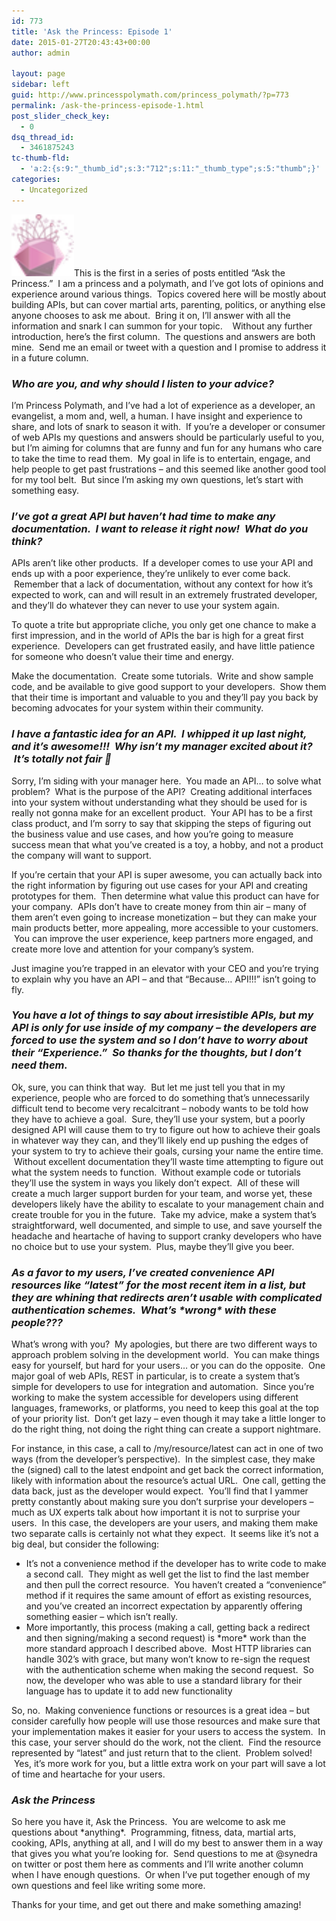 ```yaml
---
id: 773
title: 'Ask the Princess: Episode 1'
date: 2015-01-27T20:43:43+00:00
author: admin

layout: page
sidebar: left
guid: http://www.princesspolymath.com/princess_polymath/?p=773
permalink: /ask-the-princess-episode-1.html
post_slider_check_key:
  - 0
dsq_thread_id:
  - 3461875243
tc-thumb-fld:
  - 'a:2:{s:9:"_thumb_id";s:3:"712";s:11:"_thumb_type";s:5:"thumb";}'
categories:
  - Uncategorized
---
```

<a href="/assets/img/LogoNewSite.png" class="grouped_elements" rel="tc-fancybox-group773"><img alt="This is a picture" class=" size-full wp-image-735 alignleft" src="/assets/img/LogoNewSite.png" alt="Logosmall" width="100" height="99" /></a>This is the first in a series of posts entitled &#8220;Ask the Princess.&#8221;  I am a princess and a polymath, and I&#8217;ve got lots of opinions and experience around various things.  Topics covered here will be mostly about building APIs, but can cover martial arts, parenting, politics, or anything else anyone chooses to ask me about.  Bring it on, I&#8217;ll answer with all the information and snark I can summon for your topic.    Without any further introduction, here&#8217;s the first column.  The questions and answers are both mine.  Send me an email or tweet with a question and I promise to address it in a future column.

### _Who are you, and why should I listen to your advice?_

I&#8217;m Princess Polymath, and I&#8217;ve had a lot of experience as a developer, an evangelist, a mom and, well, a human. I have insight and experience to share, and lots of snark to season it with.  If you&#8217;re a developer or consumer of web APIs my questions and answers should be particularly useful to you, but I&#8217;m aiming for columns that are funny and fun for any humans who care to take the time to read them.  My goal in life is to entertain, engage, and help people to get past frustrations &#8211; and this seemed like another good tool for my tool belt.  But since I&#8217;m asking my own questions, let&#8217;s start with something easy.

### _I&#8217;ve got a great API but haven&#8217;t had time to make any documentation.  I want to release it right now!  What do you think?_

APIs aren&#8217;t like other products.  If a developer comes to use your API and ends up with a poor experience, they&#8217;re unlikely to ever come back.  Remember that a lack of documentation, without any context for how it&#8217;s expected to work, can and will result in an extremely frustrated developer, and they&#8217;ll do whatever they can never to use your system again.

To quote a trite but appropriate cliche, you only get one chance to make a first impression, and in the world of APIs the bar is high for a great first experience.  Developers can get frustrated easily, and have little patience for someone who doesn&#8217;t value their time and energy.

Make the documentation.  Create some tutorials.  Write and show sample code, and be available to give good support to your developers.  Show them that their time is important and valuable to you and they&#8217;ll pay you back by becoming advocates for your system within their community.

### _I have a fantastic idea for an API.  I whipped it up last night, and it&#8217;s awesome!!!  Why isn&#8217;t my manager excited about it?  It&#8217;s totally not fair 🙁_

Sorry, I&#8217;m siding with your manager here.  You made an API&#8230; to solve what problem?  What is the purpose of the API?  Creating additional interfaces into your system without understanding what they should be used for is really not gonna make for an excellent product.  Your API has to be a first class product, and I&#8217;m sorry to say that skipping the steps of figuring out the business value and use cases, and how you&#8217;re going to measure success mean that what you&#8217;ve created is a toy, a hobby, and not a product the company will want to support.

If you&#8217;re certain that your API is super awesome, you can actually back into the right information by figuring out use cases for your API and creating prototypes for them.  Then determine what value this product can have for your company.  APIs don&#8217;t have to create money from thin air &#8211; many of them aren&#8217;t even going to increase monetization &#8211; but they can make your main products better, more appealing, more accessible to your customers.  You can improve the user experience, keep partners more engaged, and create more love and attention for your company&#8217;s system.

Just imagine you&#8217;re trapped in an elevator with your CEO and you&#8217;re trying to explain why you have an API &#8211; and that &#8220;Because&#8230; API!!!&#8221; isn&#8217;t going to fly.

### _You have a lot of things to say about irresistible APIs, but my API is only for use inside of my company &#8211; the developers are forced to use the system and so I don&#8217;t have to worry about their &#8220;Experience.&#8221;  So thanks for the thoughts, but I don&#8217;t need them._

Ok, sure, you can think that way.  But let me just tell you that in my experience, people who are forced to do something that&#8217;s unnecessarily difficult tend to become very recalcitrant &#8211; nobody wants to be told how they have to achieve a goal.  Sure, they&#8217;ll use your system, but a poorly designed API will cause them to try to figure out how to achieve their goals in whatever way they can, and they&#8217;ll likely end up pushing the edges of your system to try to achieve their goals, cursing your name the entire time.  Without excellent documentation they&#8217;ll waste time attempting to figure out what the system needs to function.  Without example code or tutorials they&#8217;ll use the system in ways you likely don&#8217;t expect.  All of these will create a much larger support burden for your team, and worse yet, these developers likely have the ability to escalate to your management chain and create trouble for you in the future.  Take my advice, make a system that&#8217;s straightforward, well documented, and simple to use, and save yourself the headache and heartache of having to support cranky developers who have no choice but to use your system.  Plus, maybe they&#8217;ll give you beer.

### _As a favor to my users, I&#8217;ve created convenience API resources like &#8220;latest&#8221; for the most recent item in a list, but they are whining that redirects aren&#8217;t usable with complicated authentication schemes.  What&#8217;s \*wrong\* with these people???_

What&#8217;s wrong with you?  My apologies, but there are two different ways to approach problem solving in the development world.  You can make things easy for yourself, but hard for your users&#8230; or you can do the opposite.  One major goal of web APIs, REST in particular, is to create a system that&#8217;s simple for developers to use for integration and automation.  Since you&#8217;re working to make the system accessible for developers using different languages, frameworks, or platforms, you need to keep this goal at the top of your priority list.  Don&#8217;t get lazy &#8211; even though it may take a little longer to do the right thing, not doing the right thing can create a support nightmare.

For instance, in this case, a call to /my/resource/latest can act in one of two ways (from the developer&#8217;s perspective).  In the simplest case, they make the (signed) call to the latest endpoint and get back the correct information, likely with information about the resource&#8217;s actual URL.  One call, getting the data back, just as the developer would expect.  You&#8217;ll find that I yammer pretty constantly about making sure you don&#8217;t surprise your developers &#8211; much as UX experts talk about how important it is not to surprise your users.  In this case, the developers are your users, and making them make two separate calls is certainly not what they expect.  It seems like it&#8217;s not a big deal, but consider the following:

  * It&#8217;s not a convenience method if the developer has to write code to make a second call.  They might as well get the list to find the last member and then pull the correct resource.  You haven&#8217;t created a &#8220;convenience&#8221; method if it requires the same amount of effort as existing resources, and you&#8217;ve created an incorrect expectation by apparently offering something easier &#8211; which isn&#8217;t really.
  * More importantly, this process (making a call, getting back a redirect and then signing/making a second request) is \*more\* work than the more standard approach I described above.  Most HTTP libraries can handle 302&#8217;s with grace, but many won&#8217;t know to re-sign the request with the authentication scheme when making the second request.  So now, the developer who was able to use a standard library for their language has to update it to add new functionality

So, no.  Making convenience functions or resources is a great idea &#8211; but consider carefully how people will use those resources and make sure that your implementation makes it easier for your users to access the system.  In this case, your server should do the work, not the client.  Find the resource represented by &#8220;latest&#8221; and just return that to the client.  Problem solved!  Yes, it&#8217;s more work for you, but a little extra work on your part will save a lot of time and heartache for your users.

### _Ask the Princess_

So here you have it, Ask the Princess.  You are welcome to ask me questions about \*anything\*.  Programming, fitness, data, martial arts, cooking, APIs, anything at all, and I will do my best to answer them in a way that gives you what you&#8217;re looking for.  Send questions to me at @synedra on twitter or post them here as comments and I&#8217;ll write another column when I have enough questions.  Or when I&#8217;ve put together enough of my own questions and feel like writing some more.

Thanks for your time, and get out there and make something amazing!
